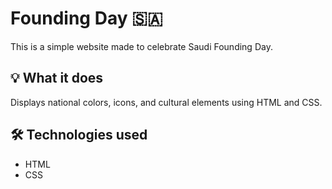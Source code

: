 # Founding Day 🇸🇦

This is a simple website made to celebrate Saudi Founding Day.

## 💡 What it does
Displays national colors, icons, and cultural elements using HTML and CSS.

## 🛠️ Technologies used
- HTML
- CSS
